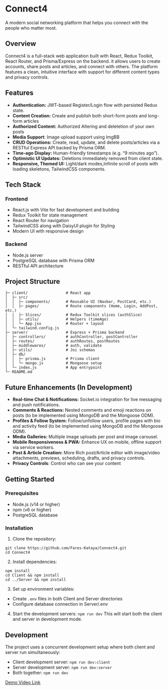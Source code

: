 # Connect4  
  
A modern social networking platform that helps you connect with the people who matter most.  
  
## Overview  
  
Connect4 is a full-stack web application  built with React, Redux Toolkit, React Router, and Prisma/Express on the backend. it allows users to create accounts, share posts and articles, and connect with others. The platform features a clean, intuitive interface with support for different content types and privacy controls.  

## Features  
  
- **Authentication:** JWT-based Register/Login flow with persisted Redux state. 
- **Content Creation:** Create and publish both short-form posts and long-form articles
- **Authorized Content:** Authorized Altering and deletetion of your own posts  
- **Media Support**: Image upload support using ImgBB    
- **CRUD Operations:** Create, read, update, and delete posts/articles via a RESTful Express API backed by Prisma ORM.
- **Time-ago Display:** Human-friendly timestamps (e.g. “9 minutes ago”).
- **Optimistic UI Updates:** Deletions immediately removed from client state.
- **Responsive, Themed UI:** Light/dark modes,Infinite scroll of posts with loading skeletons, TailwindCSS components.

## Tech Stack  
  
### Frontend  
- React.js with Vite for fast development and building  
- Redux Toolkit for state management  
- React Router for navigation
- TailwindCSS along with DaisyUI plugin for Styling  
- Modern UI with responsive design  
  
### Backend  
- Node.js server  
- PostgreSQL database with Prisma ORM  
- RESTful API architecture  
  
## Project Structure
```/
├─ client/                 # React app
│  ├─ src/
│  │  ├─ components/       # Reusable UI (Navbar, PostCard, etc.)
│  │  ├─ pages/            # Route components (Home, Login, AddPost, etc.)
│  │  ├─ Slices/           # Redux Toolkit slices (authSlice)
│  │  ├─ utils/            # Helpers (timeAgo)
│  │  └─ App.jsx           # Router + layout
│  └─ tailwind.config.js
├─ server/                 # Express + Prisma backend
│  ├─ controllers/         # authController, postController
│  ├─ routes/              # authRoutes, postRoutes
│  ├─ middlewares/         # auth, validate
│  ├─ utils/               # Joi schemas
│  ├─ db/
│  │  ├─ prisma.js         # Prisma client
│  │  └─ mongo.js          # Mongoose setup
│  └─ index.js             # App entrypoint
└─ README.md
```
## Future Enhancements (In Development) 
- **Real-time Chat & Notifications:** Socket.io integration for live messaging and push notifications.
- **Comments & Reactions:** Nested comments and emoji reactions on posts (to be implemented using MongoDB and the Mongoose ODM).
- **Profiles & Follow System:** Follow/unfollow users, profile pages with bio and activity feed (to be implemented using MongoDB and the Mongoose ODM).
- **Media Galleries:** Multiple image uploads per post and image carousel.
- **Mobile Responsiveness & PWA:** Enhance UX on mobile, offline support via service workers.
- **Post & Article Creation:** More Rich post/Article editor with image/video attachments, previews, scheduling, drafts, and privacy controls.
- **Privacy Controls**: Control who can see your content

## Getting Started  
  
### Prerequisites  
  
- Node.js (v14 or higher)  
- npm (v6 or higher)  
- PostgreSQL database  
  
### Installation  
  
1. Clone the repository:
```
git clone https://github.com/Fares-Kataya/Connect4.git
cd Connect4
```
2. Install dependencies:
```
npm install
cd Client && npm install
cd ../Server && npm install
```
3. Set up environment variables:  
- Create `.env` files in both Client and Server directories  
- Configure database connection in Server/.env  

4. Start the development servers:
```npm run dev```
This will start both the client and server in development mode.  

## Development  

The project uses a concurrent development setup where both client and server run simultaneously:  

- Client development server: `npm run dev:client`  
- Server development server: `npm run dev:server`  
- Both together: `npm run dev`

[Demo Video Link ](https://drive.google.com/file/d/11FQ9nFR82Yi3SstXpkqD16CpyyiNyuCN/view)
